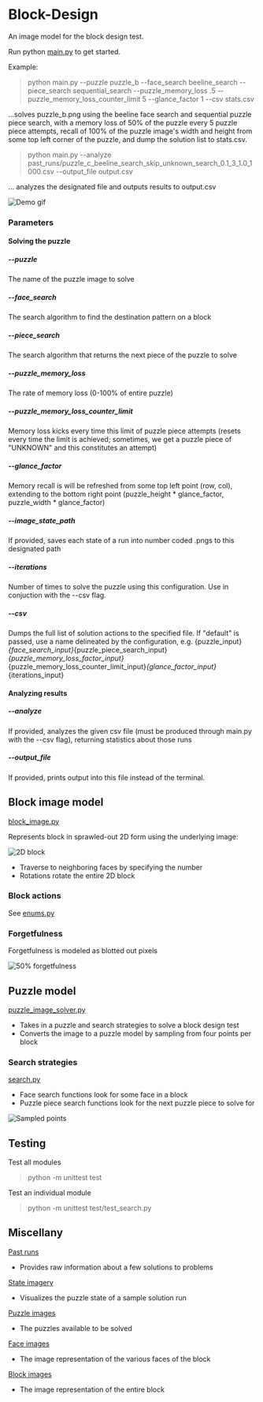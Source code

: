 # Block-Design

An image model for the block design test.

Run python [main.py](https://github.com/v-y-l/Block-Design/blob/main/src/main.py) to get started.

Example:

> python main.py --puzzle puzzle_b --face_search beeline_search --piece_search sequential_search
> --puzzle_memory_loss .5 --puzzle_memory_loss_counter_limit 5 --glance_factor 1 --csv stats.csv

...solves puzzle_b.png using the beeline face search and sequential puzzle piece search, with a memory loss of 50% of the puzzle every 5 puzzle piece attempts, recall of 100% of the puzzle image's width and height from some top left corner of the puzzle, and dump the solution list to stats.csv.

> python main.py --analyze past_runs/puzzle_c_beeline_search_skip_unknown_search_0.1_3_1.0_1000.csv --output_file output.csv

... analyzes the designated file and outputs results to output.csv

![Demo gif](https://github.com/v-y-l/Block-Design/blob/main/assets/cli_demo.gif)

### Parameters

#### Solving the puzzle

##### --puzzle
The name of the puzzle image to solve

##### --face_search
The search algorithm to find the destination pattern on a block

##### --piece_search
The search algorithm that returns the next piece of the puzzle to solve

##### --puzzle_memory_loss
The rate of memory loss (0-100% of entire puzzle)

##### --puzzle_memory_loss_counter_limit
Memory loss kicks every time this limit of puzzle piece attempts (resets every time the limit is achieved; sometimes, we get a puzzle piece of "UNKNOWN" and this constitutes an attempt)

##### --glance_factor
Memory recall is will be refreshed from some top left point (row, col), extending to the bottom right point (puzzle_height * glance_factor, puzzle_width * glance_factor)

##### --image_state_path
If provided, saves each state of a run into number coded .pngs to this designated path

##### --iterations
Number of times to solve the puzzle using this configuration. Use in conjuction with the --csv flag.

##### --csv
Dumps the full list of solution actions to the specified file. If "default" is passed, use a name delineated by the configuration, e.g. {puzzle_input}_{face_search_input}_{puzzle_piece_search_input}_{puzzle_memory_loss_factor_input}_{puzzle_memory_loss_counter_limit_input}_{glance_factor_input}_{iterations_input}

#### Analyzing results

##### --analyze
If provided, analyzes the given csv file (must be produced through main.py with the --csv flag), returning statistics about those runs

##### --output_file
If provided, prints output into this file instead of the terminal.

## Block image model

[block_image.py](https://github.com/v-y-l/Block-Design/blob/main/src/block_image.py)

Represents block in sprawled-out 2D form using the underlying image:

![2D block](https://github.com/v-y-l/Block-Design/blob/main/assets/labeled_block.png)

* Traverse to neighboring faces by specifying the number
* Rotations rotate the entire 2D block

### Block actions

See [enums.py](https://github.com/v-y-l/Block-Design/blob/main/src/utils/enums.py#L25)

### Forgetfulness

Forgetfulness is modeled as blotted out pixels

![50% forgetfulness](https://github.com/v-y-l/Block-Design/blob/main/assets/50_percent_forgotten_puzzle.png)

## Puzzle model

[puzzle_image_solver.py](https://github.com/v-y-l/Block-Design/blob/main/src/puzzle_image_solver.py)

* Takes in a puzzle and search strategies to solve a block design test
* Converts the image to a puzzle model by sampling from four points per block

### Search strategies

[search.py](https://github.com/v-y-l/Block-Design/blob/main/src/search.py)

* Face search functions look for some face in a block
* Puzzle piece search functions look for the next puzzle piece to solve for

![Sampled points](https://github.com/v-y-l/Block-Design/blob/main/assets/puzzle_image_marks.png)

## Testing

Test all modules
> python -m unittest test

Test an individual module
> python -m unittest test/test_search.py

## Miscellany

[Past runs](https://github.com/v-y-l/Block-Design/tree/main/src/past_runs)
* Provides raw information about a few solutions to problems

[State imagery](https://github.com/v-y-l/Block-Design/tree/main/src/state_images)
* Visualizes the puzzle state of a sample solution run

[Puzzle images](https://github.com/v-y-l/Block-Design/tree/main/src/puzzle_images)
* The puzzles available to be solved

[Face images](https://github.com/v-y-l/Block-Design/tree/main/src/face_images)
* The image representation of the various faces of the block

[Block images](https://github.com/v-y-l/Block-Design/tree/main/src/block_images)
* The image representation of the entire block